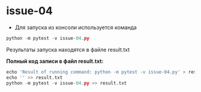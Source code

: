 ﻿# issue-04

* Для запуска из консоли используется команда

```python
python -m pytest -v issue-04.py
```

Результаты запуска находятся в файле result.txt

**Полный код записи в файл result.txt:**
```python
echo 'Result of running command: python -m pytest -v issue-04.py' > result.txt
echo '' >> result.txt
python -m pytest -v issue-04.py >> result.txt
```